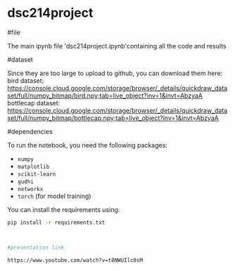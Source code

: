 # dsc214project

#file

The main ipynb file 'dsc214project.ipynb'containing all the code and results


#dataset

Since they are too large to upload to github, you can download them here:
bird dataset: 
https://console.cloud.google.com/storage/browser/_details/quickdraw_dataset/full/numpy_bitmap/bird.npy;tab=live_object?inv=1&invt=AbzyaA
bottlecap dataset: https://console.cloud.google.com/storage/browser/_details/quickdraw_dataset/full/numpy_bitmap/bottlecap.npy;tab=live_object?inv=1&invt=AbzyaA


#dependencies

To run the notebook, you need the following packages:
- `numpy`
- `matplotlib`
- `scikit-learn`
- `gudhi`
- `networkx`
- `torch` (for model training)

You can install the requirements using:
```bash
pip install -r requirements.txt



#presentation link

https://www.youtube.com/watch?v=t8NWUIlc0sM





